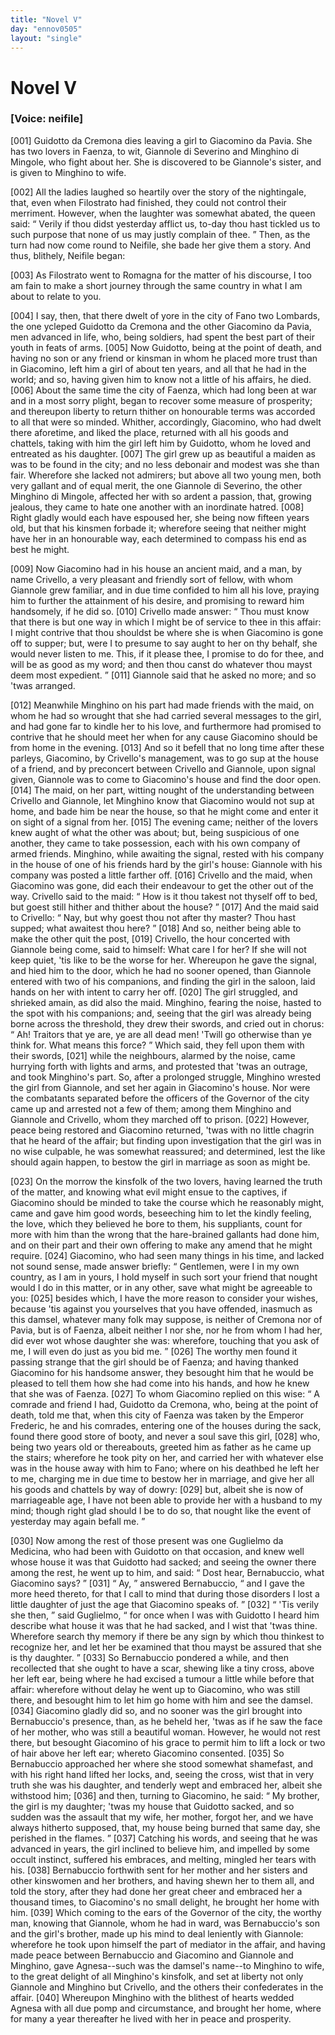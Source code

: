 ```yaml
---
title: "Novel V"
day: "ennov0505"
layout: "single"
---
```

<div id="nov0505" type="novella" who="neifile">
 <h1>
  Novel V
 </h1>
 <argument>
  <p>
   <h3>
    [Voice: neifile]
   </h3>
  </p>
  <p>
   <a name="p05050001">
    [001]
   </a>
   Guidotto da Cremona dies leaving a girl to Giacomino da
 Pavia. She has two lovers in Faenza, to wit, Giannole
 di Severino and Minghino di Mingole, who fight
 about her. She is discovered to be Giannole's sister,
 and is given to Minghino to wife.
  </p>
 </argument>
 <div3 type="commentary" who="author">
  <p>
   <a name="p05050002">
    [002]
   </a>
   All
   the ladies laughed so heartily over the story of the
 nightingale, that, even when Filostrato had finished, they could not control
 their merriment. However, when the laughter was somewhat
 abated, the queen said:
   <q direct="unspecified">
    Verily if thou didst yesterday afflict us,
 to-day thou hast tickled us to such purpose that none of us may
 justly complain of thee.
   </q>
   Then, as the turn had now come round
 to Neifile, she bade her give them a story. And thus, blithely,
 Neifile began:
  </p>
 </div3>
 <div3 type="commentary" who="neifile">
  <p>
   <a name="p05050003">
    [003]
   </a>
   As Filostrato went to Romagna for the matter of
 his discourse, I too am fain to make a short journey through the
 same country in what I am about to relate to you.
  </p>
 </div3>
 <p>
  <a name="p05050004">
   [004]
  </a>
  I say, then, that there dwelt of yore in the city of Fano two
 Lombards, the one ycleped Guidotto da Cremona and the other
 Giacomino da Pavia, men advanced in life, who, being soldiers, had
 spent the best part of their youth in feats of arms.
  <a name="p05050005">
   [005]
  </a>
  Now Guidotto,
 being at the point of death, and having no son or any friend or kinsman
 in whom he placed more trust than in Giacomino, left him a
 girl of about ten years, and all that he had in the world; and so,
 having given him to know not a little of his affairs, he died.
  <a name="p05050006">
   [006]
  </a>
  About
 the same time the city of Faenza, which had long been at war and
 in a most sorry plight, began to recover some measure of prosperity;
 and thereupon liberty to return thither on honourable terms was
 accorded to all that were so minded. Whither, accordingly, Giacomino,
 who had dwelt there aforetime, and liked the place, returned
  with all his goods and chattels, taking with him the girl left him by
 Guidotto, whom he loved and entreated as his daughter.
  <a name="p05050007">
   [007]
  </a>
  The girl
 grew up as beautiful a maiden as was to be found in the city; and
 no less debonair and modest was she than fair. Wherefore she
 lacked not admirers; but above all two young men, both very gallant
 and of equal merit, the one Giannole di Severino, the other Minghino
 di Mingole, affected her with so ardent a passion, that, growing
 jealous, they came to hate one another with an inordinate hatred.
  <a name="p05050008">
   [008]
  </a>
  Right gladly would each have espoused her, she being now fifteen
 years old, but that his kinsmen forbade it; wherefore seeing that
 neither might have her in an honourable way, each determined to
 compass his end as best he might.
 </p>
 <p>
  <a name="p05050009">
   [009]
  </a>
  Now Giacomino had in his house an ancient maid, and a man, by
 name Crivello, a very pleasant and friendly sort of fellow, with whom
 Giannole grew familiar, and in due time confided to him all his love,
 praying him to further the attainment of his desire, and promising to
 reward him handsomely, if he did so.
  <a name="p05050010">
   [010]
  </a>
  Crivello made answer:
  <q direct="unspecified">
   Thou
 must know that there is but one way in which I might be of service
 to thee in this affair: I might contrive that thou shouldst be where
 she is when Giacomino is gone off to supper; but, were I to presume
 to say aught to her on thy behalf, she would never listen to me.
 This, if it please thee, I promise to do for thee, and will be as good
 as my word; and then thou canst do whatever thou mayst deem
 most expedient.
  </q>
  <a name="p05050011">
   [011]
  </a>
  Giannole said that he asked no more; and so 'twas
 arranged.
 </p>
 <p>
  <a name="p05050012">
   [012]
  </a>
  Meanwhile Minghino on his part had made friends with the
 maid, on whom he had so wrought that she had carried several
 messages to the girl, and had gone far to kindle her to his love, and
 furthermore had promised to contrive that he should meet her when
 for any cause Giacomino should be from home in the evening.
  <a name="p05050013">
   [013]
  </a>
  And
 so it befell that no long time after these parleys, Giacomino, by
 Crivello's management, was to go sup at the house of a friend, and
 by preconcert between Crivello and Giannole, upon signal given,
 Giannole was to come to Giacomino's house and find the door open.
  <a name="p05050014">
   [014]
  </a>
  The maid, on her part, witting nought of the understanding between
 Crivello and Giannole, let Minghino know that Giacomino would not
 sup at home, and bade him be near the house, so that he might come
 and enter it on sight of a signal from her.
  <a name="p05050015">
   [015]
  </a>
  The evening came; neither
  of the lovers knew aught of what the other was about; but, being
 suspicious of one another, they came to take possession, each with
 his own company of armed friends. Minghino, while awaiting the
 signal, rested with his company in the house of one of his friends
 hard by the girl's house: Giannole with his company was posted a
 little farther off.
  <a name="p05050016">
   [016]
  </a>
  Crivello and the maid, when Giacomino was gone,
 did each their endeavour to get the other out of the way. Crivello
 said to the maid:
  <q direct="unspecified">
   How is it thou takest not thyself off to bed,
 but goest still hither and thither about the house?
  </q>
  <a name="p05050017">
   [017]
  </a>
  And the maid
 said to Crivello:
  <q direct="unspecified">
   Nay, but why goest thou not after thy master?
 Thou hast supped; what awaitest thou here?
  </q>
  <a name="p05050018">
   [018]
  </a>
  And so, neither
      being able to make the other quit the post,
  <a name="p05050019">
   [019]
  </a>
  Crivello, the hour
 concerted with Giannole being come, said to himself: What care
 I for her? If she will not keep quiet, 'tis like to be the worse for
 her. Whereupon he gave the signal, and hied him to the door,
 which he had no sooner opened, than Giannole entered with two of
 his companions, and finding the girl in the saloon, laid hands on her
 with intent to carry her off.
  <a name="p05050020">
   [020]
  </a>
  The girl struggled, and shrieked amain,
 as did also the maid. Minghino, fearing the noise, hasted to the
 spot with his companions; and, seeing that the girl was already being
 borne across the threshold, they drew their swords, and cried out in
 chorus:
  <q direct="unspecified">
   Ah! Traitors that ye are, ye are all dead men! 'Twill
 go otherwise than ye think for. What means this force?
  </q>
  Which
 said, they fell upon them with their swords,
  <a name="p05050021">
   [021]
  </a>
  while the neighbours,
 alarmed by the noise, came hurrying forth with lights and arms, and
 protested that 'twas an outrage, and took Minghino's part. So, after
 a prolonged struggle, Minghino wrested the girl from Giannole, and
 set her again in Giacomino's house. Nor were the combatants
 separated before the officers of the Governor of the city came up
 and arrested not a few of them; among them Minghino and Giannole
 and Crivello, whom they marched off to prison.
  <a name="p05050022">
   [022]
  </a>
  However,
 peace being restored and Giacomino returned, 'twas with no little
 chagrin that he heard of the affair; but finding upon investigation
 that the girl was in no wise culpable, he was somewhat reassured;
 and determined, lest the like should again happen, to bestow the girl
 in marriage as soon as might be.
 </p>
 <p>
  <a name="p05050023">
   [023]
  </a>
  On the morrow the kinsfolk of the two lovers, having learned
 the truth of the matter, and knowing what evil might ensue to the
  captives, if Giacomino should be minded to take the course which
 he reasonably might, came and gave him good words, beseeching him
 to let the kindly feeling, the love, which they believed he bore
 to them, his suppliants, count for more with him than the wrong
 that the hare-brained gallants had done him, and on their part and
 their own offering to make any amend that he might require.
  <a name="p05050024">
   [024]
  </a>
  Giacomino, who had seen many things in his time, and lacked not
 sound sense, made answer briefly:
  <q direct="unspecified">
   Gentlemen, were I in my own
 country, as I am in yours, I hold myself in such sort your friend
 that nought would I do in this matter, or in any other, save what
 might be agreeable to you:
   <a name="p05050025">
    [025]
   </a>
   besides which, I have the more reason
 to consider your wishes, because 'tis against you yourselves that you
 have offended, inasmuch as this damsel, whatever many folk may
 suppose, is neither of Cremona nor of Pavia, but is of Faenza, albeit
 neither I nor she, nor he from whom I had her, did ever wot whose
 daughter she was: wherefore, touching that you ask of me, I will
 even do just as you bid me.
  </q>
  <a name="p05050026">
   [026]
  </a>
  The worthy men found it passing
 strange that the girl should be of Faenza; and having thanked Giacomino
 for his handsome answer, they besought him that he would be
 pleased to tell them how she had come into his hands, and how he
 knew that she was of Faenza.
  <a name="p05050027">
   [027]
  </a>
  To whom Giacomino replied on
 this wise:
  <q direct="unspecified">
   A comrade and friend I had, Guidotto da Cremona,
 who, being at the point of death, told me that, when this city of
 Faenza was taken by the Emperor Frederic, he and his comrades,
 entering one of the houses during the sack, found there good store of
 booty, and never a soul save this girl,
   <a name="p05050028">
    [028]
   </a>
   who, being two years old or
 thereabouts, greeted him as father as he came up the stairs; wherefore
 he took pity on her, and carried her with whatever else was in the
 house away with him to Fano; where on his deathbed he left her to
 me, charging me in due time to bestow her in marriage, and give her
 all his goods and chattels by way of dowry:
   <a name="p05050029">
    [029]
   </a>
   but, albeit she is now
 of marriageable age, I have not been able to provide her with a
 husband to my mind; though right glad should I be to do so, that
 nought like the event of yesterday may again befall me.
  </q>
 </p>
 <p>
  <a name="p05050030">
   [030]
  </a>
  Now among the rest of those present was one Guglielmo da
 Medicina, who had been with Guidotto on that occasion, and knew
 well whose house it was that Guidotto had sacked; and seeing the
 owner there among the rest, he went up to him, and said:
  <q direct="unspecified">
   Dost
   hear, Bernabuccio, what Giacomino says?
  </q>
  <a name="p05050031">
   [031]
  </a>
  <q direct="unspecified">
   Ay,
  </q>
  answered
 Bernabuccio,
  <q direct="unspecified">
   and I gave the more heed thereto, for that I call to mind
 that during those disorders I lost a little daughter of just the age that
 Giacomino speaks of.
  </q>
  <a name="p05050032">
   [032]
  </a>
  <q direct="unspecified">
   'Tis verily she then,
  </q>
  said Guglielmo,
  <q direct="unspecified">
   for once when I was with Guidotto I heard him describe what house
 it was that he had sacked, and I wist that 'twas thine. Wherefore
 search thy memory if there be any sign by which thou thinkest to
 recognize her, and let her be examined that thou mayst be assured that
 she is thy daughter.
  </q>
  <a name="p05050033">
   [033]
  </a>
  So Bernabuccio pondered a while, and then
 recollected that she ought to have a scar, shewing like a tiny cross,
 above her left ear, being where he had excised a tumour a little while
 before that affair: wherefore without delay he went up to Giacomino,
 who was still there, and besought him to let him go home with
 him and see the damsel.
  <a name="p05050034">
   [034]
  </a>
  Giacomino gladly did so, and no sooner was
 the girl brought into Bernabuccio's presence, than, as he beheld her,
 'twas as if he saw the face of her mother, who was still a beautiful
 woman. However, he would not rest there, but besought Giacomino
 of his grace to permit him to lift a lock or two of hair above her left
 ear; whereto Giacomino consented.
  <a name="p05050035">
   [035]
  </a>
  So Bernabuccio approached
 her where she stood somewhat shamefast, and with his right hand
 lifted her locks, and, seeing the cross, wist that in very truth she was
 his daughter, and tenderly wept and embraced her, albeit she withstood
 him;
  <a name="p05050036">
   [036]
  </a>
  and then, turning to Giacomino, he said:
  <q direct="unspecified">
   My
 brother, the girl is my daughter; 'twas my house that Guidotto
 sacked, and so sudden was the assault that my wife, her mother,
 forgot her, and we have always hitherto supposed, that, my house
 being burned that same day, she perished in the flames.
  </q>
  <a name="p05050037">
   [037]
  </a>
  Catching
 his words, and seeing that he was advanced in years, the girl inclined
 to believe him, and impelled by some occult instinct, suffered his
 embraces, and melting, mingled her tears with his.
  <a name="p05050038">
   [038]
  </a>
  Bernabuccio
 forthwith sent for her mother and her sisters and other kinswomen
 and her brothers, and having shewn her to them all, and told the
 story, after they had done her great cheer and embraced her a
 thousand times, to Giacomino's no small delight, he brought her
 home with him.
  <a name="p05050039">
   [039]
  </a>
  Which coming to the ears of the Governor of the
 city, the worthy man, knowing that Giannole, whom he had in
 ward, was Bernabuccio's son and the girl's brother, made up his
 mind to deal leniently with Giannole: wherefore he took upon
  himself the part of mediator in the affair, and having made peace
 between Bernabuccio and Giacomino and Giannole and Minghino,
 gave Agnesa--such was the damsel's name--to Minghino to wife, to
 the great delight of all Minghino's kinsfolk, and set at liberty not
 only Giannole and Minghino but Crivello, and the others their
 confederates in the affair.
  <a name="p05050040">
   [040]
  </a>
  Whereupon Minghino with the blithest
 of hearts wedded Agnesa with all due pomp and circumstance, and
 brought her home, where for many a year thereafter he lived with
 her in peace and prosperity.
 </p>
</div>